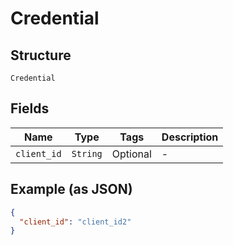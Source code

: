 
# Credential

## Structure

`Credential`

## Fields

| Name | Type | Tags | Description |
|  --- | --- | --- | --- |
| `client_id` | `String` | Optional | - |

## Example (as JSON)

```json
{
  "client_id": "client_id2"
}
```

